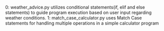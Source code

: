 0: weather_advice.py utilizes conditional statements(if, elif and else statements) to guide program execution based on user input regarding weather conditions.
1: match_case_calculator.py uses Match Case statements for handling multiple operations in a simple calculator program
